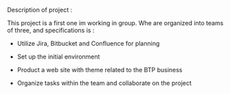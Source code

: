 Description of project : 

This project is a first one im working in group. Whe are organized into teams of three, and specifications is : 

- Utilize Jira, Bitbucket and Confluence for planning
  
- Set up the initial environment

- Product a web site with theme related to the BTP business

- Organize tasks within the team and collaborate on the project
  
